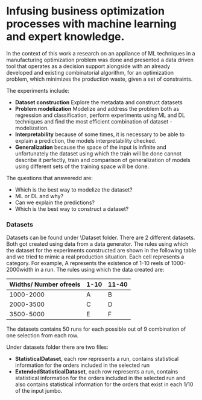 # Infusing business optimization processes with machine learning and expert knowledge.

In the context of this work a research on an appliance of ML techniques in a manufacturing optimization problem was done and presented a data driven tool that operates as a decision support alongside with an already developed and existing combinatorial algorithm, for an optimization problem, which minimizes the production waste, given a set of constraints.

The experiments include:

- **Dataset construction** Explore the metadata and construct datasets
- **Problem modelization** Modelize and address the problem both as regression and classification, perform experiments using ML and DL techniques and find the most efficient combination of dataset - modelization.
- **Interpretability** because of some times, it is necessary to be able to explain a prediction, the models interpretability checked.
- **Generalization** because the space of the input is infinite and unfortunately the dataset using which the train will be done cannot describe it perfectly, train and comparison of generalization of models using different sets of the training space will be done.

The questions that answeredd are:

- Which is the best way to modelize the dataset?
- ML or DL and why?
- Can we explain the predictions?
- Which is the best way to construct a dataset? 

### Datasets

Datasets can be found under \Dataset folder. There are 2 different datasets. Both got created using data from a data generator. The rules using which the dataset for the experiments constructed are shown in the following table and we tried to mimic a real production situation.  Each cell represents a category.  For example, A represents the existence of 1-10 reels of 1000-2000width in a run.  The rules using which the data created are:

| Widths/ Number ofreels|1-10|11-40|
|---	|---	|---	|
|1000-2000|A|B|
|2000-3500|C|D|
|3500-5000|E|F|

The datasets contains 50 runs for each possible out of 9 combination of one selection from each row. 

Under datasets folder there are two files:
- **StatisticalDataset**, each row represents a run, contains statistical information for the orders included in the selected run
- **ExtendedStatisticalDataset**, each row represents a run, contains statistical information for the orders included in the selected run and also contains statistical information for the orders that exist in each 1/10 of the input jumbo.
